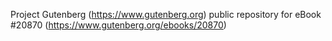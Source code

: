 Project Gutenberg (https://www.gutenberg.org) public repository for eBook #20870 (https://www.gutenberg.org/ebooks/20870)
